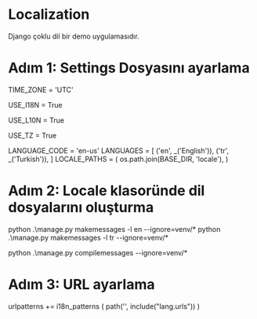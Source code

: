 # Localization

Django çoklu dil bir demo uygulamasıdır.

# Adım 1: Settings Dosyasını ayarlama
TIME_ZONE = 'UTC'

USE_I18N = True

USE_L10N = True

USE_TZ = True

LANGUAGE_CODE = 'en-us'
LANGUAGES = [
    ('en', _('English')),
    ('tr', _('Turkish')),
]
LOCALE_PATHS = (
    os.path.join(BASE_DIR, 'locale'),
)

# Adım 2: Locale klasoründe dil dosyalarını oluşturma

python .\manage.py makemessages -l en --ignore=venv/*
python .\manage.py makemessages -l tr --ignore=venv/*

python .\manage.py compilemessages  --ignore=venv/*

# Adım 3: URL ayarlama

urlpatterns += i18n_patterns (
   path('', include("lang.urls"))
)

